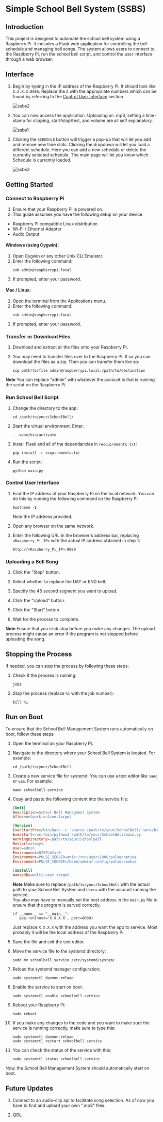 # Simple School Bell System (SSBS)

## Introduction

This project is designed to automate the school bell system using a Raspberry Pi. It includes a Flask web application for controlling the bell schedule and managing bell songs. The system allows users to connect to the Raspberry Pi, run the school bell script, and control the user interface through a web browser.

## Interface

1. Begin by typing in the IP address of the Raspberry Pi.  It should look like `X.X.X.X:8080`. Replace the `X` with the appropriate numbers which can be found by referring to the [Control User Interface](#control-user-interface) section.

   ![ssbs2](static/assets/ssbs2.png)


2. You can now access the application. Uploading an .mp3, setting a time-stamp for clipping, start/stop/test, and volume are all self explanatory.

   ![ssbs1](static/assets/ssbs1.png)


3. Clicking the `SCHEDULE` button will trigger a pop-up that will let you add and remove new time slots.  Clicking the dropdown will let you load a different schedule.  Here you can add a new schedule or delete the currently selected schedule.  The main page will let you know which Schedule is currently loaded.

   ![ssbs3](static/assets/ssbs3.png)

## Getting Started

### Connect to Raspberry Pi
1. Ensure that your Raspberry Pi is powered on.
2. This guide assumes you have the following setup on your device:
 - Raspberry Pi compatible Linux distribution
 - Wi-Fi / Ethernet Adapter
 - Audio Output

#### Windows (using Cygwin):
1. Open Cygwin or any other Unix CLI Emulator.
2. Enter the following command:
   ```
   ssh admin@raspberrypi.local
   ```
3. If prompted, enter your password.

#### Mac / Linux:
1. Open the terminal from the Applications menu.
2. Enter the following command:
   ```
   ssh admin@raspberrypi.local
   ```
3. If prompted, enter your password.

### Transfer or Download Files

1. Download and extract all the files onto your Raspberry Pi.

2. You may need to transfer files over to the Raspberry Pi.  If so you can download the files as a zip.  Then you can transfer them like so:
    ```
    scp path/to/file admin@raspberrypi.local:/path/to/destination
    ```
**Note**
You can replace "admin" with whatever the account is that is running the script on the Raspberry Pi.

### Run School Bell Script

1. Change the directory to the app:
   ```
   cd /path/to/your/SchoolBell/
   ```

2. Start the virtual environment. Enter:
   ```
   . .venv/bin/activate
   
   ```
3. Install Flask and all of the dependancies in `recquirements.txt`:
   ```
   pip install -r requirements.txt
   ```

4. Run the script:
   ```
   python main.py
   ```

### Control User Interface

1. Find the IP address of your Raspberry Pi on the local network. You can do this by running the following command on the Raspberry Pi:
   ```
   hostname -I
   ```
   Note the IP address provided.

2. Open any browser on the same network.

3. Enter the following URL in the browser's address bar, replacing `<Raspberry_Pi_IP>` with the actual IP address obtained in step 1:
   ```
   http://<Raspberry_Pi_IP>:8080
   ```

### Uploading a Bell Song

1. Click the "Stop" button.

2. Select whether to replace the DAY or END bell.

3. Specify the 45 second segment you want to upload.

4. Click the "Upload" button.

5. Click the "Start" button.

6. Wait for the process to complete.

**Note**
Ensure that you click stop before you make any changes.  The upload process might cause an error if the program is not stopped before uploading the song.

## Stopping the Process

If needed, you can stop the process by following these steps:

1. Check if the process is running:
   ```
   jobs
   ```

2. Stop the process (replace `%1` with the job number):
   ```
   kill %1
   ```

## Run on Boot

To ensure that the School Bell Management System runs automatically on boot, follow these steps:

1. Open the terminal on your Raspberry Pi.

2. Navigate to the directory where your School Bell System is located. For example:

    ```
    cd /path/to/your/SchoolBell
    ```

3. Create a new service file for systemd. You can use a text editor like `nano` or `vim`. For example:

    ```
    nano schoolbell.service
    ```

4. Copy and paste the following content into the service file:

    ```ini
    [Unit]
    Description=School Bell Managment System
    After=network-online.target

    [Service]
    ExecStartPre=/bin/bash -c 'source /path/to/your/SchoolBell/.venv/bin/activate'
    ExecStart=/usr/bin/python3 /path/to/your/SchoolBell/main.py
    WorkingDirectory=/path/to/your/SchoolBell
    Restart=always
    User=admin
    Environment=DISPLAY=:0
    Environment=PULSE_SERVER=unix:/run/user/1000/pulse/native
    Environment=PULSE_COOKIE=/home/admin/.config/pulse/cookie

    [Install]
    WantedBy=multi-user.target
    ```

   **Note**
   Make sure to replace `/path/to/your/SchoolBell` with the actual path to your School Bell System and `User=` with the account running the service.  
   You also may have to manually set the host address in the `main.py` file to ensure that the program is served correctly.
    
    ```
    if __name__ == "__main__":
       app.run(host='X.X.X.X', port=8080)
    ```

    Just replace `X.X.X.X` with the address you want the app to service. Most probably it will be the local address of the Raspberry Pi.

5. Save the file and exit the text editor.

6. Move the service file to the systemd directory:

    ```
    sudo mv schoolbell.service /etc/systemd/system/
    ```

7. Reload the systemd manager configuration:

    ```
    sudo systemctl daemon-reload
    ```

8. Enable the service to start on boot:

    ```
    sudo systemctl enable schoolbell.service
    ```

9. Reboot your Raspberry Pi:

    ```
    sudo reboot
    ```

10. If you make any changes to the code and you want to make sure the service is running correctly, make sure to type this:

    ```
    sudo systemctl daemon-reload
    sudo systemctl restart schoolbell.service
    ```

11. You can check the status of the service with this:

    ```
    sudo systemctl status schoolbell.service
    ```

Now, the School Bell Management System should automatically start on boot.


## Future Updates

1. Connect to an audio-clip api to facilitate song selection.  As of now you have to find and upload your own ".mp3" files.

2. QOL

